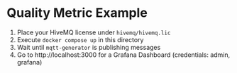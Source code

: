 # Quality Metric Example

1. Place your HiveMQ license under `hivemq/hivemq.lic`
2. Execute `docker compose up` in this directory
3. Wait until `mqtt-generator` is publishing messages
4. Go to http://localhost:3000 for a Grafana Dashboard (credentials: admin, grafana)